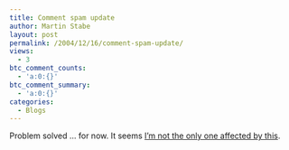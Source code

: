 ```yaml
---
title: Comment spam update
author: Martin Stabe
layout: post
permalink: /2004/12/16/comment-spam-update/
views:
  - 3
btc_comment_counts:
  - 'a:0:{}'
btc_comment_summary:
  - 'a:0:{}'
categories:
  - Blogs
---
```

Problem solved &#8230; for now. It seems [I&rsquo;m not the only one affected by this][1].

 [1]: http://www.sixapart.com/log/2004/12/more_on_comment.shtml